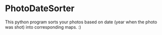 # PhotoDateSorter
This python program sorts your photos based on date (year when the photo was shot) into corresponding maps. :)
